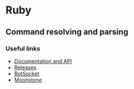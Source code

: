 # Ruby

## Command resolving and parsing

### Useful links

-   [Documentation and API](https://github.com/botsocket/ruby/blob/master/Documentation.md)
-   [Releases](https://github.com/botsocket/ruby/releases)
-   [BotSocket](https://botsocket.com)
-   [Moonstone](https://github.com/botsocket/moonstone)
